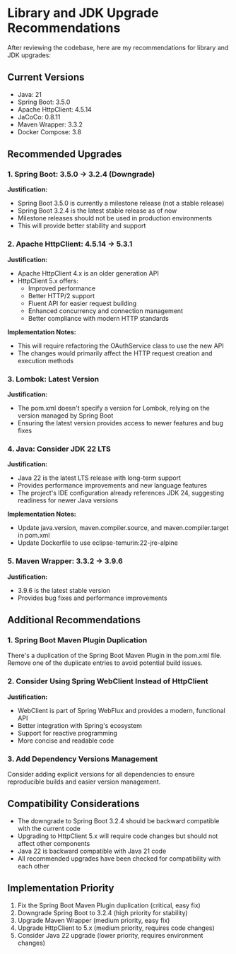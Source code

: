 # Library and JDK Upgrade Recommendations

After reviewing the codebase, here are my recommendations for library and JDK upgrades:

## Current Versions

- Java: 21
- Spring Boot: 3.5.0
- Apache HttpClient: 4.5.14
- JaCoCo: 0.8.11
- Maven Wrapper: 3.3.2
- Docker Compose: 3.8

## Recommended Upgrades

### 1. Spring Boot: 3.5.0 → 3.2.4 (Downgrade)

**Justification:**
- Spring Boot 3.5.0 is currently a milestone release (not a stable release)
- Spring Boot 3.2.4 is the latest stable release as of now
- Milestone releases should not be used in production environments
- This will provide better stability and support

### 2. Apache HttpClient: 4.5.14 → 5.3.1

**Justification:**
- Apache HttpClient 4.x is an older generation API
- HttpClient 5.x offers:
  - Improved performance
  - Better HTTP/2 support
  - Fluent API for easier request building
  - Enhanced concurrency and connection management
  - Better compliance with modern HTTP standards

**Implementation Notes:**
- This will require refactoring the OAuthService class to use the new API
- The changes would primarily affect the HTTP request creation and execution methods

### 3. Lombok: Latest Version

**Justification:**
- The pom.xml doesn't specify a version for Lombok, relying on the version managed by Spring Boot
- Ensuring the latest version provides access to newer features and bug fixes

### 4. Java: Consider JDK 22 LTS

**Justification:**
- Java 22 is the latest LTS release with long-term support
- Provides performance improvements and new language features
- The project's IDE configuration already references JDK 24, suggesting readiness for newer Java versions

**Implementation Notes:**
- Update java.version, maven.compiler.source, and maven.compiler.target in pom.xml
- Update Dockerfile to use eclipse-temurin:22-jre-alpine

### 5. Maven Wrapper: 3.3.2 → 3.9.6

**Justification:**
- 3.9.6 is the latest stable version
- Provides bug fixes and performance improvements

## Additional Recommendations

### 1. Spring Boot Maven Plugin Duplication

There's a duplication of the Spring Boot Maven Plugin in the pom.xml file. Remove one of the duplicate entries to avoid potential build issues.

### 2. Consider Using Spring WebClient Instead of HttpClient

**Justification:**
- WebClient is part of Spring WebFlux and provides a modern, functional API
- Better integration with Spring's ecosystem
- Support for reactive programming
- More concise and readable code

### 3. Add Dependency Versions Management

Consider adding explicit versions for all dependencies to ensure reproducible builds and easier version management.

## Compatibility Considerations

- The downgrade to Spring Boot 3.2.4 should be backward compatible with the current code
- Upgrading to HttpClient 5.x will require code changes but should not affect other components
- Java 22 is backward compatible with Java 21 code
- All recommended upgrades have been checked for compatibility with each other

## Implementation Priority

1. Fix the Spring Boot Maven Plugin duplication (critical, easy fix)
2. Downgrade Spring Boot to 3.2.4 (high priority for stability)
3. Upgrade Maven Wrapper (medium priority, easy fix)
4. Upgrade HttpClient to 5.x (medium priority, requires code changes)
5. Consider Java 22 upgrade (lower priority, requires environment changes)